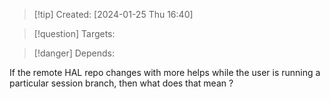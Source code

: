 
>[!tip] Created: [2024-01-25 Thu 16:40]

>[!question] Targets: 

>[!danger] Depends: 

If the remote HAL repo changes with more helps while the user is running a particular session branch, then what does that mean ?

